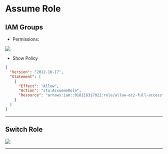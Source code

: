 # Assume Role

## IAM Groups
* Permissions:

[<img src="https://i.imgur.com/a7KxjIf.png">](https://i.imgur.com/a7KxjIf.png)

* Show Policy
````json
{
  "Version": "2012-10-17",
  "Statement": [
    {
      "Effect": "Allow",
      "Action": "sta:AssuemeRole",
      "Resource": "arnaws:iam::018116317022:role/allow-ec2-full-access"
    }
  ]
}
````

---


## Switch Role
[<img src="https://i.imgur.com/1daQz4K.png">](https://i.imgur.com/1daQz4K.png)

---

